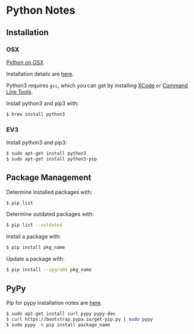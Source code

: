 # Python Notes

## Installation

### OSX

[Python on OSX](https://medium.com/@briantorresgil/definitive-guide-to-python-on-mac-osx-65acd8d969d0)

Installation details are [here](http://docs.python-guide.org/en/latest/starting/install3/osx/).

Python3 requires `gcc`, which you can get by installing 
[XCode](http://developer.apple.com/xcode/) or 
[Command Line Tools](https://developer.apple.com/downloads/).

Install python3 and pip3 with:
```bash
$ brew install python3
```

### EV3

Install python3 and pip3:
```bash
$ sudo apt-get install python3
$ sudo apt-get install python3-pip
```


## Package Management

Determine installed packages with:
```bash
$ pip list 
```

Determine outdated packages with:
```bash
$ pip list --outdated
```

Install a package with:
```bash
$ pip install pkg_name
```

Update a package with:
```bash
$ pip install --upgrade pkg_name
```

## PyPy 

Pip for pypy installation notes are [here](https://devforgalaxy.github.io/en/2017/03/13/install-and-use-pip-for-pypy-en.html).

```bash
$ sudo apt-get install curl pypy pypy-dev
$ curl https://bootstrap.pypa.io/get-pip.py | sudo pypy
$ sudo pypy -m pip install package_name
```

